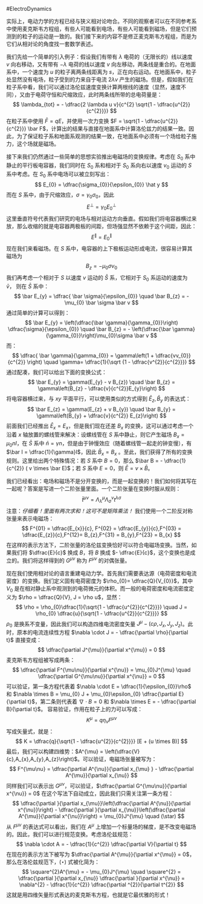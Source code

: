 #ElectroDynamics 

实际上，电动力学的方程已经与狭义相对论吻合。不同的观察者可以在不同参考系中使用麦克斯韦方程组，有些人可能看到电场，有些人可能看到磁场，但是它们预测到的粒子的运动是一致的。我们接下来的内容不是修正麦克斯韦方程组，而是为它们从相对论的角度找一套数学表述。

我们先给一个简单的引入例子：假设我们有带有 $\lambda$ 电荷的（无限长的）线以速度 $v$ 向右移动，又有带有 $- \lambda$ 电荷的线以速度 $v$ 向左移动，两条线是重合的。在地面系中，一个速度为 $u$ 的粒子离两条线距离为 $s$，正在向右运动。在地面系中，粒子处显然没有电场，粒子受到的力来自于电流 $2 \lambda v$ 产生的磁场。但是，假如我们在粒子系中看，我们可以通过洛伦兹速度变换计算两根线的速度（显然，速度不同），又由于电荷守恒和尺缩效应，此时两条线所带的总电荷量是：
$$
\lambda_{tot} =  - \dfrac{2 \lambda u v}{c^{2} \sqrt{1 - \dfrac{u^{2}}{c^{2}}}}
$$
在粒子系中使用 $\bar F = qE$，并使用一次力变换 $F = \sqrt{1 - \dfrac{u^{2}}{c^{2}}} \bar F$，计算出的结果与直接在地面系中计算洛伦兹力的结果一致。因此，为了保证粒子系和地面系观测的结果一致，在地面系中必须有一个场给粒子施力，这个场就是磁场。

接下来我们仍然通过一些简单的思想实验推出电磁场的变换规律。考虑在 $S_{0}$ 系中静止的平行板电容器，我们同时在 $S_0$ 系和相对于 $S_{0}$ 系向右以速度 $v_{0}$ 运动的 $S$ 系中考虑。在 $S_{0}$ 系中电场可以被立刻写出：
$$
E_{0}  = \dfrac{\sigma_{0}}{\epsilon_{0}} \hat y 
$$
而在 $S$ 系中，由于尺缩效应，$\sigma = \gamma_{0} \sigma_{0}$，因此
$$
E^{\perp} = \gamma_{0} E_{0}^{\perp}
$$
这里垂直符号代表我们研究的电场与相对运动方向垂直。假如我们将电容器横过来放，那么收缩的就是电容器两极板的间距，但场强显然不依赖于这个间距，因此：
$$
E^{\parallel} = E_{0}^{\parallel}
$$
现在我们来看磁场。在 $S$ 系中，电容器的上下极板运动形成电流，很容易计算其磁场为
$$
B_{z}=  - \mu_{0} \sigma v_{0}
$$
我们再考虑一个相对于 $S$ 以速度 $v$ 运动的 $\bar S$ 系，它相对于 $S_{0}$ 系运动的速度为 $\bar v$， 则在 $\bar S$ 系中：
$$
\bar E_{y} = \dfrac{ \bar \sigma}{\epsilon_{0}} \quad \bar B_{z} = - \mu_{0} \bar \sigma \bar v
$$
通过简单的计算可以得到：
$$
\bar E_{y} = \left(\dfrac{\bar \gamma}{\gamma_{0}}\right) \dfrac{\sigma}{\epsilon_{0}} \quad  \bar B_{z} = - \left(\dfrac{\bar \gamma}{\gamma_{0}}\right)\mu_{0}\sigma \bar v 
$$
而：
$$
\dfrac{ \bar \gamma}{\gamma_{0}} = \gamma\left(1 + \dfrac{vv_{0}}{c^{2}} \right) \quad  \gamma= \dfrac{1}{\sqrt {1 - \dfrac{v^{2}}{c^{2}}}}
$$
通过配凑，我们可以给出下面的变换公式：
$$
\bar E_{y} = \gamma(E_{y} - v B_{z}) \quad \bar B_{z} = \gamma\left(B_{z} - \dfrac{v}{c^{2}}E_{y}\right)
$$
将电容器横过来，与 $xy$ 平面平行，可以使用类似的方式得到 $\bar E_{z},\bar B_{y}$ 的表达式：
$$
\bar E_{z} = \gamma(E_{z} + v B_{y}) \quad  \bar B_{y} = \gamma\left(B_{y} + \dfrac{v}{c^{2}} E_{z}\right)
$$
前面我们已经推出 $\bar E_{x} = E_{x}$，但是我们现在还差 $B_{x}$ 的变换，这可以通过考虑一个沿着 $x$ 轴放置的螺线管来解决：设螺线管在 $S$ 系中静止，则它产生磁场 $B_{x}= \mu_{0} n I$，在 $\bar S$ 系中 $\bar n  = \gamma n$，但是由于钟慢效应（随着螺线管一起走的钟变慢），有 $\bar I  = \dfrac{1}{\gamma}I$，因此 $\bar B_{x} =B_{x}$ 。至此，我们获得了所有的变换规则。这里给出两个特殊情况：若 $S$ 系中 $B=0$，那么 $\bar B = - \dfrac{1}{c^{2}} ( v \times \bar E)$；若 $S$ 系中 $E=0$，则 $\bar E = v \times \bar B$。

我们已经看出：电场和磁场不是分开变换的，而是一起变换的！我们如何将其写在一起呢？答案是写进一个二阶张量里面。一个二阶张量在变换时服从规则：
$$
\bar t^{\mu\nu} = \Lambda_\lambda^{\mu} \Lambda_\sigma^{\nu} t^{\lambda \sigma} 
$$
注意：*仔细看！里面有两次求和！这可不是矩阵乘法！*
我们使用一个二阶反对称张量来表示电磁场：
$$
F^{01} = \dfrac{E_{x}}{c}, F^{02} = \dfrac{E_{y}}{c},F^{03} = \dfrac{E_{z}}{c},F^{12}= B_{z},F^{31} = B_{y},F^{23} = B_{x} 
$$
在这样的表示方法下，二阶张量的洛伦兹变换恰好可以符合电磁场变换。当然，如果我们将 $\dfrac{E}{c}$ 换成 $B$，将 $B$ 换成 $- \dfrac{E}{c}$，这个变换也是成立的。我们将这样得到的 $G^{\mu\nu}$ 称为 $F^{\mu\nu}$ 的对偶张量。

现在我们使用相对论的语言重建电动力学。首先我们需要表达源（电荷密度和电流密度）的变换。我们定义固有电荷密度为 $\rho_{0}= \dfrac{Q}{V_{0}}$，其中 $V_{0}$ 是在相对静止系中观测到的电荷微元的体积。而一般的电荷密度和电流密度定义为 $\rho = \dfrac{Q}{V}, J = \rho u$，显然：
$$
\rho = \rho_{0}\dfrac{1}{\sqrt{1 - \dfrac{u^{2}}{c^{2}}}} \quad  J = \rho_{0} \dfrac{u}{\sqrt{1 - \dfrac{u^{2}}{c^{2}}}}
$$
$\rho_{0}$ 是换系不变量，因此我们可以构造四维电流密度矢量 $J^{\mu} - (c\rho,J_{x},J_{y},J_{z})$。此时，原本的电流连续性方程 $\nabla \cdot J = - \dfrac{\partial \rho}{\partial t}$ 直接变成：
$$
\dfrac{\partial J^{\mu}}{\partial x^{\mu}} = 0
$$
麦克斯韦方程组被写成两条：
$$
\dfrac{\partial F^{\mu\nu}}{\partial x^{\nu}} = \mu_{0}J^{\mu}  \quad  \dfrac{\partial G^{\mu\nu}}{\partial x^{\nu}} = 0 
$$
可以验证，第一条方程代表着 $\nabla \cdot E = \dfrac{1}{\epsilon_{0}}\rho$ 和 $\nabla \times B = \mu_{0} J + \mu_{0}\epsilon_{0} \dfrac{\partial E}{\partial t}$，第二条则代表着 $\nabla \cdot B = 0$ 和 $\nabla \times E = - \dfrac{\partial B}{\partial t}$。
容易验证，作用在粒子上的力可以写成：
$$
K^{\mu} = q \eta_{\nu}F^{\mu\nu}
$$
写成矢量式，就是：
$$
K = \dfrac{q}{\sqrt{1 - \dfrac{u^{2}}{c^{2}}}} [E + (u \times B)]
$$
最后，我们可以构建四维势：$A^{\mu} = \left(\dfrac{V}{c},A_{x},A_{y},A_{z}\right)$。可以验证，电磁场张量被写为：
$$
F^{\mu\nu} = \dfrac{\partial A^{\nu}}{\partial x_{\mu} } - \dfrac{\partial A^{\mu}}{\partial x_{\nu}}
$$
同样我们可以表示出 $G^{\mu\nu}$，可以验证，$\dfrac{\partial G^{\mu\nu}}{\partial x^{\nu}} = 0$ 在这个写法下自动成立，因此我们只需关注第一条方程：
$$
\dfrac{\partial }{\partial x_{\mu}}\left(\dfrac{\partial A^{\nu}}{\partial x^{\nu}}\right) - \dfrac{\partial }{\partial x_{\nu}}\left(\dfrac{\partial A^{\mu}}{\partial x^{\nu}}\right) = \mu_{0}J^{\mu} \quad (\star)
$$
从 $F^{\mu\nu}$ 的表达式可以看出，我们在 $A^{\mu}$ 上增加一个标量场的梯度，是不改变电磁场的。因此，我们可以进行规范变换。考虑洛伦兹规范：
$$
\nabla \cdot A = - \dfrac{1}{c^{2}} \dfrac{\partial V}{\partial t}
$$
在现在的表示方法下被写为 $\dfrac{\partial A^{\mu}}{\partial x^{\mu}} = 0$，那么在洛伦兹规范下，$(\star)$ 式被化简为：
$$
\square^{2}A^{\mu} = - \mu_{0}J^{\mu} \quad  \square^{2} = \dfrac{\partial }{\partial x_{\nu}} \dfrac{\partial }{\partial x^{\nu}} = \nabla^{2} - \dfrac{1}{c^{2}} \dfrac{\partial ^{2}}{\partial t^{2}}
$$
这就是用四维矢量形式表达的麦克斯韦方程，也就是它最优雅的形式！



